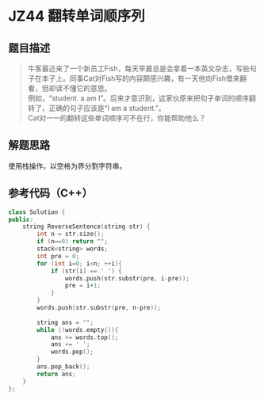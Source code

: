 # JZ44 翻转单词顺序列
## 题目描述
> 牛客最近来了一个新员工Fish，每天早晨总是会拿着一本英文杂志，写些句子在本子上。同事Cat对Fish写的内容颇感兴趣，有一天他向Fish借来翻看，但却读不懂它的意思。  
> 例如，“student. a am I”。后来才意识到，这家伙原来把句子单词的顺序翻转了，正确的句子应该是“I am a student.”。  
> Cat对一一的翻转这些单词顺序可不在行，你能帮助他么？

## 解题思路
使用栈操作，以空格为界分割字符串。

## 参考代码（C++）
```C++
class Solution {
public:
    string ReverseSentence(string str) {
        int n = str.size();
        if (n==0) return "";
        stack<string> words;
        int pre = 0;
        for (int i=0; i<n; ++i){
            if (str[i] == ' ') {
                words.push(str.substr(pre, i-pre));
                pre = i+1;
            }
        }
        words.push(str.substr(pre, n-pre));
        
        string ans = "";
        while (!words.empty()){
            ans += words.top();
            ans += ' ';
            words.pop();
        }
        ans.pop_back();
        return ans;
    }
};
```
